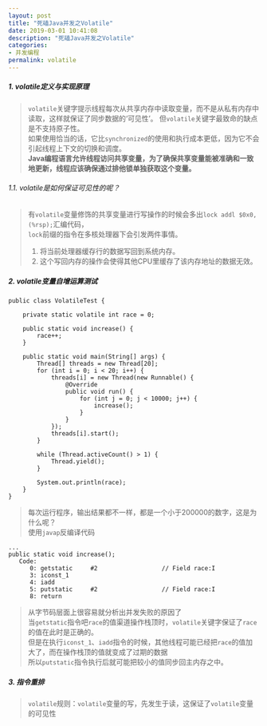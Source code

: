 ```yaml
---
layout: post
title: "死磕Java并发之Volatile"
date: 2019-03-01 10:41:08
description: "死磕Java并发之Volatile"
categories:
- 并发编程
permalink: volatile
---
```


##### 1. volatile定义与实现原理
> `volatile`关键字提示线程每次从共享内存中读取变量，而不是从私有内存中读取，这样就保证了同步数据的‘可见性’。
> 但`volatile`关键字最致命的缺点是不支持原子性。   
> 如果使用恰当的话，它比`synchronized`的使用和执行成本更低，因为它不会引起线程上下文的切换和调度。  
> **Java编程语言允许线程访问共享变量，为了确保共享变量能被准确和一致地更新，线程应该确保通过排他锁单独获取这个变量。**  

###### 1.1. volatile是如何保证可见性的呢？
> 有`volatile`变量修饰的共享变量进行写操作的时候会多出`lock addl $0x0,(%rsp);`汇编代码，  
> `lock`前缀的指令在多核处理器下会引发两件事情。  
> 1) 将当前处理器缓存行的数据写回到系统内存。  
> 2) 这个写回内存的操作会使得其他CPU里缓存了该内存地址的数据无效。  

##### 2. volatile变量自增运算测试
```vim
public class VolatileTest {

    private static volatile int race = 0;

    public static void increase() {
        race++;
    }

    public static void main(String[] args) {
        Thread[] threads = new Thread[20];
        for (int i = 0; i < 20; i++) {
            threads[i] = new Thread(new Runnable() {
                @Override
                public void run() {
                    for (int j = 0; j < 10000; j++) {
                        increase();
                    }
                }
            });
            threads[i].start();
        }

        while (Thread.activeCount() > 1) {
            Thread.yield();
        }

        System.out.println(race);
    }
}
```
> 每次运行程序，输出结果都不一样，都是一个小于200000的数字，这是为什么呢？  
> 使用`javap`反编译代码  

```vim
...
public static void increase();
   Code:
      0: getstatic     #2                  // Field race:I
      3: iconst_1
      4: iadd
      5: putstatic     #2                  // Field race:I
      8: return
```
> 从字节码层面上很容易就分析出并发失败的原因了  
> 当`getstatic`指令吧`race`的值渠道操作栈顶时，`volatile`关键字保证了`race`的值在此时是正确的。  
> 但是在执行`iconst_1`、`iadd`指令的时候，其他线程可能已经把`race`的值加大了，而在操作栈顶的值就变成了过期的数据  
> 所以`putstatic`指令执行后就可能把较小的值同步回主内存之中。

##### 3. 指令重排
> `volatile`规则：`volatile`变量的写，先发生于读，这保证了`volatile`变量的可见性
